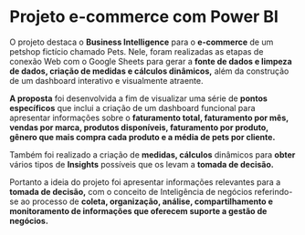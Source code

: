 # Projeto e-commerce com Power BI

O projeto destaca o **Business Intelligence** para o **e-commerce** de um petshop fictício chamado Pets. Nele, foram realizadas as etapas de conexão Web com o Google Sheets para gerar a **fonte de dados e limpeza de dados, criação de medidas e cálculos dinâmicos,** além da construção de um dashboard interativo e visualmente atraente. 

**A proposta** foi desenvolvida a fim de visualizar uma série de **pontos específicos** que inclui a criação de um dashboard funcional para apresentar informações sobre o **faturamento total, faturamento por mês, vendas por marca, produtos disponíveis, faturamento por produto, gênero que mais compra cada produto e a média de pets por cliente.**  

Também foi realizado a criação de **medidas, cálculos** dinâmicos para **obter** vários tipos de **Insights** possíveis que os levam a **tomada de decisão.** 

Portanto a ideia do projeto foi apresentar informações relevantes para a **tomada de decisão,** com o conceito de Inteligência de negócios referindo-se ao processo de **coleta, organização, análise, compartilhamento e monitoramento de informações que oferecem suporte a gestão de negócios.**
